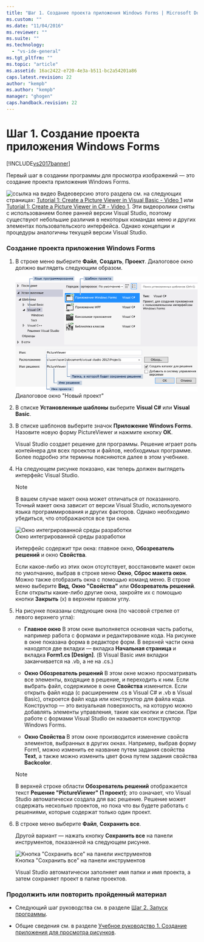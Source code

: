 ```yaml
---
title: "Шаг 1. Создание проекта приложения Windows Forms | Microsoft Docs"
ms.custom: ""
ms.date: "11/04/2016"
ms.reviewer: ""
ms.suite: ""
ms.technology: 
  - "vs-ide-general"
ms.tgt_pltfrm: ""
ms.topic: "article"
ms.assetid: 16ac2422-e720-4e3a-b511-bc2a54201a86
caps.latest.revision: 22
author: "kempb"
ms.author: "kempb"
manager: "ghogen"
caps.handback.revision: 22
---
```

# Шаг 1. Создание проекта приложения Windows Forms
[!INCLUDE[vs2017banner](../code-quality/includes/vs2017banner.md)]

Первый шаг в создании программы для просмотра изображений — это создание проекта приложения Windows Forms.  
  
 ![ссылка на видео](~/data-tools/media/playvideo.gif "PlayVideo") Видеоверсию этого раздела см. на следующих страницах: [Tutorial 1: Create a Picture Viewer in Visual Basic \- Video 1](http://go.microsoft.com/fwlink/?LinkId=205209) или [Tutorial 1: Create a Picture Viewer in C\# \- Video 1](http://go.microsoft.com/fwlink/?LinkId=205199).  Эти видеоролики сняты с использованием более ранней версии Visual Studio, поэтому существуют небольшие различия в некоторых командах меню и других элементах пользовательского интерфейса.  Однако концепции и процедуры аналогичны текущей версии Visual Studio.  
  
### Создание проекта приложения Windows Forms  
  
1.  В строке меню выберите **Файл**, **Создать**, **Проект**.  Диалоговое окно должно выглядеть следующим образом.  
  
     ![Диалоговое окно создания проекта](../ide/media/newprojectdialogcallouts.png "NewProjectDialogCallouts")  
Диалоговое окно "Новый проект"  
  
2.  В списке **Установленные шаблоны** выберите **Visual C\#** или **Visual Basic**.  
  
3.  В списке шаблонов выберите значок **Приложение Windows Forms**.  Назовите новую форму PictureViewer и нажмите кнопку **ОК**.  
  
     Visual Studio создает решение для программы.  Решение играет роль контейнера для всех проектов и файлов, необходимых программе.  Более подробно эти термины поясняются далее в этом учебнике.  
  
4.  На следующем рисунке показано, как теперь должен выглядеть интерфейс Visual Studio.  
  
    > [!NOTE]
    >  В вашем случае макет окна может отличаться от показанного.  Точный макет окна зависит от версии Visual Studio, используемого языка программирования и других факторов.  Однако необходимо убедиться, что отображаются все три окна.  
  
     ![Окно интегрированной среды разработки](~/ide/media/express_ideoverview_visio.png "Express\_IDEOverview\_Visio")  
Окно интегрированной среды разработки  
  
     Интерфейс содержит три окна: главное окно, **Обозреватель решений** и окно **Свойства**.  
  
     Если какое\-либо из этих окон отсутствует, восстановите макет окон по умолчанию, выбрав в строке меню **Окно**, **Сброс макета окон**.  Можно также отобразить окна с помощью команд меню.  В строке меню выберите **Вид**, **Окно "Свойства"** или **Обозреватель решений**.  Если открыты какие\-либо другие окна, закройте их с помощью кнопки **Закрыть** \(x\) в верхнем правом углу.  
  
5.  На рисунке показаны следующие окна \(по часовой стрелке от левого верхнего угла\):  
  
    -   **Главное окно** В этом окне выполняется основная часть работы, например работа с формами и редактирование кода.  На рисунке в окне показана форма в редакторе форм.  В верхней части окна находятся две вкладки — вкладка **Начальная страница** и вкладка **Form1.cs \[Design\]**. \(В Visual Basic имя вкладки заканчивается на .vb, а не на .cs.\)  
  
    -   **Окно Обозреватель решений** В этом окне можно просматривать все элементы, входящие в решение, и переходить к ним.  Если выбрать файл, содержимое в окне **Свойства** изменится.  Если открыть файл кода \(с расширением .cs в Visual C\# и .vb в Visual Basic\), откроется файл кода или конструктор для файла кода.  Конструктор — это визуальная поверхность, на которую можно добавлять элементы управления, такие как кнопки и списки.  При работе с формами Visual Studio он называется конструктор Windows Forms.  
  
    -   **Окно Свойства** В этом окне производится изменение свойств элементов, выбранных в других окнах.  Например, выбрав форму Form1, можно изменить ее название путем задания свойства **Text**, а также можно изменить цвет фона путем задания свойства **Backcolor**.  
  
    > [!NOTE]
    >  В верхней строке области **Обозреватель решений** отображается текст **Решение "PictureViewer" \(1 проект\)**; это означает, что Visual Studio автоматически создала для вас решение.  Решение может содержать несколько проектов, но пока что вы будете работать с решениями, которые содержат только один проект.  
  
6.  В строке меню выберите **Файл**, **Сохранить все**.  
  
     Другой вариант — нажать кнопку **Сохранить все** на панели инструментов, показанной на следующем рисунке.  
  
     ![Кнопка "Сохранить все" на панели инструментов](~/ide/media/express_iconsaveall.png "Express\_IconSaveAll")  
Кнопка "Сохранить все" на панели инструментов  
  
     Visual Studio автоматически заполняет имя папки и имя проекта, а затем сохраняет проект в папке проектов.  
  
### Продолжить или повторить пройденный материал  
  
-   Следующий шаг руководства см. в разделе [Шаг 2. Запуск программы](../ide/step-2-run-your-program.md).  
  
-   Общие сведения см. в разделе [Учебное руководство 1. Создание приложения для просмотра рисунков](../ide/tutorial-1-create-a-picture-viewer.md).